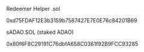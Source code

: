 
Redeemer Helper .sol

  0xd75FDAF12E3b3159b7587427E7E0E76c84201B69

sADAO.SOL (staked ADAO)

  0x80f6F8C29191C76dbfA658C0361f92B9FCC93285

